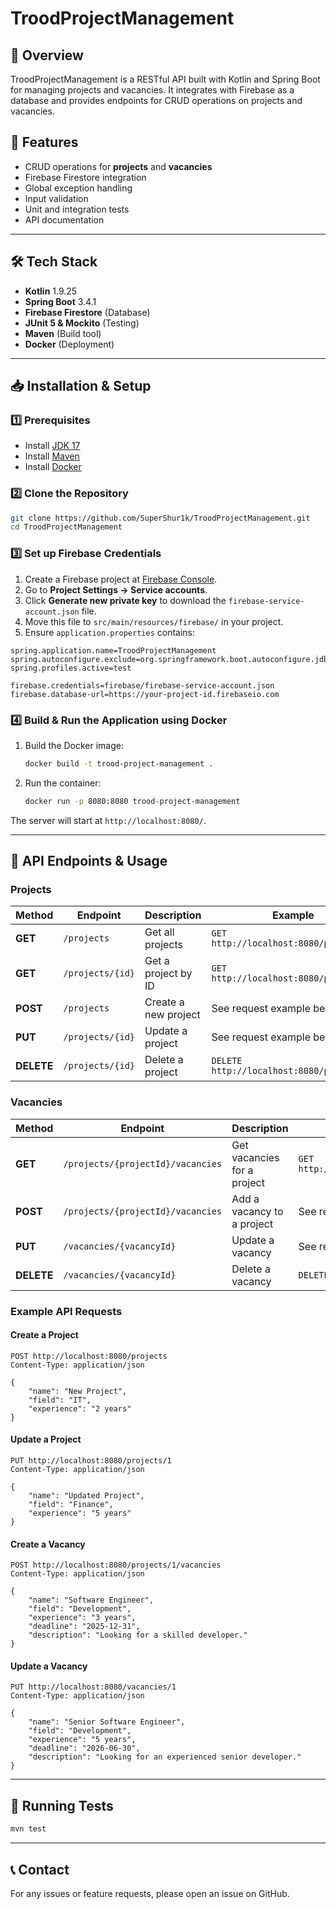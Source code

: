 # TroodProjectManagement

## 📌 Overview
TroodProjectManagement is a RESTful API built with Kotlin and Spring Boot for managing projects and vacancies. It integrates with Firebase as a database and provides endpoints for CRUD operations on projects and vacancies.

## 🚀 Features
- CRUD operations for **projects** and **vacancies**
- Firebase Firestore integration
- Global exception handling
- Input validation
- Unit and integration tests
- API documentation

---

## 🛠️ Tech Stack
- **Kotlin** 1.9.25
- **Spring Boot** 3.4.1
- **Firebase Firestore** (Database)
- **JUnit 5 & Mockito** (Testing)
- **Maven** (Build tool)
- **Docker** (Deployment)

---

## 📥 Installation & Setup
### 1️⃣ Prerequisites
- Install [JDK 17](https://www.oracle.com/java/technologies/javase/jdk17-archive-downloads.html)
- Install [Maven](https://maven.apache.org/install.html)
- Install [Docker](https://www.docker.com/)

### 2️⃣ Clone the Repository
```sh
git clone https://github.com/SuperShur1k/TroodProjectManagement.git
cd TroodProjectManagement
```

### 3️⃣ Set up Firebase Credentials
1. Create a Firebase project at [Firebase Console](https://console.firebase.google.com/).
2. Go to **Project Settings → Service accounts**.
3. Click **Generate new private key** to download the `firebase-service-account.json` file.
4. Move this file to `src/main/resources/firebase/` in your project.
5. Ensure `application.properties` contains:
```properties
spring.application.name=TroodProjectManagement
spring.autoconfigure.exclude=org.springframework.boot.autoconfigure.jdbc.DataSourceAutoConfiguration
spring.profiles.active=test

firebase.credentials=firebase/firebase-service-account.json
firebase.database-url=https://your-project-id.firebaseio.com
```

### 4️⃣ Build & Run the Application using Docker
1. Build the Docker image:
   ```sh
   docker build -t trood-project-management .
   ```
2. Run the container:
   ```sh
   docker run -p 8080:8080 trood-project-management
   ```
The server will start at `http://localhost:8080/`.

---

## 📖 API Endpoints & Usage
### **Projects**
| Method | Endpoint | Description | Example |
|--------|---------|-------------|---------|
| **GET** | `/projects` | Get all projects | `GET http://localhost:8080/projects` |
| **GET** | `/projects/{id}` | Get a project by ID | `GET http://localhost:8080/projects/1` |
| **POST** | `/projects` | Create a new project | See request example below |
| **PUT** | `/projects/{id}` | Update a project | See request example below |
| **DELETE** | `/projects/{id}` | Delete a project | `DELETE http://localhost:8080/projects/1` |

### **Vacancies**
| Method | Endpoint | Description | Example |
|--------|---------|-------------|---------|
| **GET** | `/projects/{projectId}/vacancies` | Get vacancies for a project | `GET http://localhost:8080/projects/1/vacancies` |
| **POST** | `/projects/{projectId}/vacancies` | Add a vacancy to a project | See request example below |
| **PUT** | `/vacancies/{vacancyId}` | Update a vacancy | See request example below |
| **DELETE** | `/vacancies/{vacancyId}` | Delete a vacancy | `DELETE http://localhost:8080/vacancies/1` |

### **Example API Requests**
#### **Create a Project**
```http
POST http://localhost:8080/projects
Content-Type: application/json

{
    "name": "New Project",
    "field": "IT",
    "experience": "2 years"
}
```

#### **Update a Project**
```http
PUT http://localhost:8080/projects/1
Content-Type: application/json

{
    "name": "Updated Project",
    "field": "Finance",
    "experience": "5 years"
}
```

#### **Create a Vacancy**
```http
POST http://localhost:8080/projects/1/vacancies
Content-Type: application/json

{
    "name": "Software Engineer",
    "field": "Development",
    "experience": "3 years",
    "deadline": "2025-12-31",
    "description": "Looking for a skilled developer."
}
```

#### **Update a Vacancy**
```http
PUT http://localhost:8080/vacancies/1
Content-Type: application/json

{
    "name": "Senior Software Engineer",
    "field": "Development",
    "experience": "5 years",
    "deadline": "2026-06-30",
    "description": "Looking for an experienced senior developer."
}
```

---

## 🧪 Running Tests
```sh
mvn test
```

---

## 📞 Contact
For any issues or feature requests, please open an issue on GitHub.

